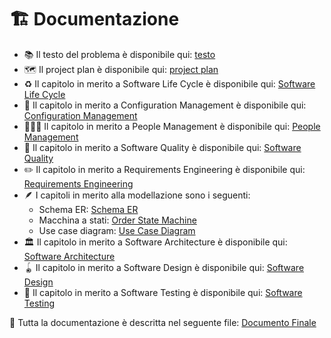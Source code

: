 # 🏗️ Documentazione

- 📚 Il testo del problema è disponibile qui: [testo](testo.md)
- 🗺 Il project plan è disponibile qui: [project plan](projectPlan.md)
- ♻️ Il capitolo in merito a Software Life Cycle è disponibile qui: [Software Life Cycle](software-life-cycle.md)
- 🧰 Il capitolo in merito a Configuration Management è disponibile qui: [Configuration Management](configurationManagement.md)
- 👷🏼‍♂️ Il capitolo in merito a People Management è disponibile qui: [People Management](people-management.md)
- 💯 Il capitolo in merito a Software Quality è disponibile qui: [Software Quality](softwareQuality.md)
- ✏️ Il capitolo in merito a Requirements Engineering è disponibile qui: [Requirements Engineering](requirements-engineering.md)
- 🪶 I capitoli in merito alla modellazione sono i seguenti:
  - Schema ER: [Schema ER](modelling/er-schema/README.md)
  - Macchina a stati: [Order State Machine](modelling/order-state-machine/README.md)
  - Use case diagram: [Use Case Diagram](modelling/use_case_diagram/README.md)
- 🏛 Il capitolo in merito a Software Architecture è disponibile qui: [Software Architecture](softwareArchitecture.md)
- 🪀 Il capitolo in merito a Software Design è disponibile qui: [Software Design](software-design.md)
- 🧪 Il capitolo in merito a Software Testing è disponibile qui: [Software Testing](software-testing/README.md)

🏁 Tutta la documentazione è descritta nel seguente file: [Documento Finale](documentoFinale.pdf)
